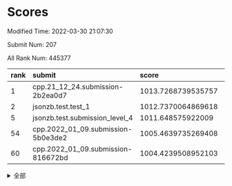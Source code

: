 # Scores

Modified Time: 2022-03-30 21:07:30

Submit Num: 207

All Rank Num: 445377

| rank |               submit               |       score        |       sigma        | pk_num |
| :--- | :--------------------------------- | :----------------- | :----------------- | :----- |
| 1    | cpp.21_12_24.submission-2b2ea0d7   | 1013.7268739535757 | 0.8140284849207282 | 8604   |
| 2    | jsonzb.test.test_1                 | 1012.7370064869618 | 0.8096625968577077 | 8606   |
| 5    | jsonzb.test.submission_level_4     | 1011.648575922009  | 0.8157619423935105 | 8607   |
| 54   | cpp.2022_01_09.submission-5b0e3de2 | 1005.4639735269408 | 0.7261134008458283 | 8610   |
| 60   | cpp.2022_01_09.submission-816672bd | 1004.4239508952103 | 0.7148681840361052 | 8604   |


<details>
<summary>全部</summary>

| rank |                 submit                 |       score        |       sigma        | pk_num |
| :--- | :------------------------------------- | :----------------- | :----------------- | :----- |
| 1    | cpp.21_12_24.submission-2b2ea0d7       | 1013.7268739535757 | 0.8140284849207282 | 8604   |
| 2    | jsonzb.test.test_1                     | 1012.7370064869618 | 0.8096625968577077 | 8606   |
| 3    | gobigger.level_3.submission_level_3_33 | 1012.358972955324  | 0.7876884629877582 | 8607   |
| 4    | gobigger.level_3.submission_level_3_5  | 1011.7867872617916 | 0.7909348245328968 | 8605   |
| 5    | jsonzb.test.submission_level_4         | 1011.648575922009  | 0.8157619423935105 | 8607   |
| 6    | gobigger.level_3.submission_level_3_3  | 1011.4049279908049 | 0.7641889936636287 | 8608   |
| 7    | gobigger.level_3.submission_level_3_17 | 1011.3510754907951 | 0.7613214279536195 | 8607   |
| 8    | gobigger.level_3.submission_level_3_40 | 1011.0861422844883 | 0.7811181396310585 | 8604   |
| 9    | gobigger.level_3.submission_level_3_4  | 1010.9423809564663 | 0.7483044659925893 | 8607   |
| 10   | gobigger.level_3.submission_level_3_18 | 1010.880766385248  | 0.7477499043838614 | 8609   |
| 11   | gobigger.level_3.submission_level_3_39 | 1010.8629944613705 | 0.745112636303629  | 8613   |
| 12   | gobigger.level_3.submission_level_3_29 | 1010.7688023710849 | 0.7583055123699436 | 8607   |
| 13   | gobigger.level_3.submission_level_3_32 | 1010.7423897094104 | 0.7658788279990666 | 8609   |
| 14   | gobigger.level_3.submission_level_3_41 | 1010.6315838977131 | 0.7650167995079175 | 8608   |
| 15   | gobigger.level_3.submission_level_3_24 | 1010.5829689610347 | 0.7524613122762176 | 8601   |
| 16   | gobigger.level_3.submission_level_3_11 | 1010.557232676163  | 0.7534839983143878 | 8607   |
| 17   | gobigger.level_3.submission_level_3_2  | 1010.3831438390163 | 0.7494841026676194 | 8604   |
| 18   | gobigger.level_3.submission_level_3_0  | 1010.3487706502463 | 0.7911565338401776 | 8607   |
| 19   | gobigger.level_3.submission_level_3_44 | 1010.3424612959249 | 0.7902110993617968 | 8604   |
| 20   | gobigger.level_3.submission_level_3_37 | 1010.1423883701685 | 0.7529573973634545 | 8605   |
| 21   | gobigger.level_3.submission_level_3_13 | 1010.1216796123321 | 0.7822127751035335 | 8608   |
| 22   | gobigger.level_3.submission_level_3_28 | 1010.0635167202851 | 0.7708934025908268 | 8606   |
| 23   | gobigger.level_3.submission_level_3_15 | 1010.045162119491  | 0.764188883302816  | 8607   |
| 24   | gobigger.level_3.submission_level_3_31 | 1010.0388669807959 | 0.7555055852221871 | 8606   |
| 25   | gobigger.level_3.submission_level_3_42 | 1010.0185630181846 | 0.745670142564887  | 8607   |
| 26   | gobigger.level_3.submission_level_3_35 | 1009.989786483452  | 0.7703409448513628 | 8603   |
| 27   | gobigger.level_3.submission_level_3_21 | 1009.9049950088515 | 0.735502369796426  | 8603   |
| 28   | gobigger.level_3.submission_level_3_22 | 1009.8987588790486 | 0.7685038819462439 | 8602   |
| 29   | gobigger.level_3.submission_level_3_49 | 1009.8525778802563 | 0.7617133179350997 | 8609   |
| 30   | gobigger.level_3.submission_level_3_34 | 1009.8503954657506 | 0.760753020389611  | 8608   |
| 31   | gobigger.level_3.submission_level_3_19 | 1009.8327971704084 | 0.7335613002398159 | 8609   |
| 32   | gobigger.level_3.submission_level_3_25 | 1009.8222205724276 | 0.7607342853514718 | 8604   |
| 33   | gobigger.level_3.submission_level_3_9  | 1009.7712442404006 | 0.7456408898954878 | 8602   |
| 34   | gobigger.level_3.submission_level_3_43 | 1009.7618357186074 | 0.74326058188592   | 8605   |
| 35   | gobigger.level_3.submission_level_3_7  | 1009.6603123267297 | 0.7848817735917962 | 8599   |
| 36   | gobigger.level_3.submission_level_3_10 | 1009.5547358492137 | 0.7496600874885471 | 8609   |
| 37   | gobigger.level_3.submission_level_3_23 | 1009.4883706962702 | 0.7434976014280424 | 8613   |
| 38   | gobigger.level_3.submission_level_3_26 | 1009.4742326625657 | 0.7423021427764269 | 8612   |
| 39   | gobigger.level_3.submission_level_3_47 | 1009.4627776444232 | 0.7702036355741501 | 8605   |
| 40   | gobigger.level_3.submission_level_3_12 | 1009.4614977728186 | 0.7558638248675162 | 8605   |
| 41   | gobigger.level_3.submission_level_3_46 | 1009.3841111535154 | 0.7421559045336006 | 8608   |
| 42   | gobigger.level_3.submission_level_3_16 | 1009.3772161458967 | 0.7495554470381396 | 8605   |
| 43   | gobigger.level_3.submission_level_3_8  | 1009.3624957175585 | 0.7477908415460747 | 8609   |
| 44   | gobigger.level_3.submission_level_3_6  | 1009.278954448962  | 0.7466223086965288 | 8605   |
| 45   | gobigger.level_3.submission_level_3_38 | 1009.2663449557795 | 0.7576386177524722 | 8608   |
| 46   | gobigger.level_3.submission_level_3_45 | 1009.2337509530349 | 0.7438438887252081 | 8606   |
| 47   | gobigger.level_3.submission_level_3_20 | 1009.1786943501153 | 0.7647093349734044 | 8603   |
| 48   | gobigger.level_3.submission_level_3_36 | 1009.1003817119949 | 0.746319459201862  | 8609   |
| 49   | gobigger.level_3.submission_level_3_1  | 1009.0357408974646 | 0.7420204908444328 | 8605   |
| 50   | gobigger.level_3.submission_level_3_30 | 1009.019458051803  | 0.7340038500113114 | 8607   |
| 51   | gobigger.level_3.submission_level_3_14 | 1008.882863013434  | 0.7358683817128281 | 8603   |
| 52   | gobigger.level_3.submission_level_3_48 | 1008.8793544032752 | 0.731848982178491  | 8607   |
| 53   | gobigger.level_3.submission_level_3_27 | 1008.7133234714362 | 0.7503087863945365 | 8603   |
| 54   | cpp.2022_01_09.submission-5b0e3de2     | 1005.4639735269408 | 0.7261134008458283 | 8610   |
| 55   | gobigger.level_1.submission_level_1_32 | 1004.9611751406293 | 0.7151579380962756 | 8612   |
| 56   | gobigger.level_1.submission_level_1_11 | 1004.9521317958331 | 0.7122998978507628 | 8604   |
| 57   | gobigger.level_1.submission_level_1_5  | 1004.7262129355722 | 0.7313590351257064 | 8607   |
| 58   | gobigger.level_1.submission_level_1_20 | 1004.6579331398566 | 0.721807353271989  | 8601   |
| 59   | gobigger.level_1.submission_level_1_28 | 1004.5808924491591 | 0.7097239723343962 | 8607   |
| 60   | cpp.2022_01_09.submission-816672bd     | 1004.4239508952103 | 0.7148681840361052 | 8604   |
| 61   | gobigger.level_1.submission_level_1_42 | 1004.0470045463911 | 0.7145920237103222 | 8608   |
| 62   | gobigger.level_1.submission_level_1_44 | 1004.0317207521782 | 0.7195947905991182 | 8603   |
| 63   | gobigger.level_1.submission_level_1_0  | 1003.9889295592949 | 0.7159753031091178 | 8600   |
| 64   | gobigger.level_1.submission_level_1_34 | 1003.9341857158275 | 0.7104235706785397 | 8607   |
| 65   | gobigger.level_1.submission_level_1_14 | 1003.919898310823  | 0.7185753280783596 | 8612   |
| 66   | gobigger.level_1.submission_level_1_16 | 1003.9086029374555 | 0.7124381907156313 | 8607   |
| 67   | gobigger.level_1.submission_level_1_31 | 1003.907346861506  | 0.7193316613932227 | 8611   |
| 68   | gobigger.level_1.submission_level_1_27 | 1003.805244119909  | 0.7194763409611562 | 8605   |
| 69   | gobigger.level_1.submission_level_1_12 | 1003.7859293784467 | 0.7194162121135753 | 8609   |
| 70   | gobigger.level_1.submission_level_1_30 | 1003.6273463899371 | 0.7097167390939616 | 8611   |
| 71   | gobigger.level_1.submission_level_1_23 | 1003.6191230451557 | 0.7171255228266096 | 8604   |
| 72   | gobigger.level_1.submission_level_1_45 | 1003.6173684617256 | 0.7242096196939103 | 8604   |
| 73   | gobigger.level_1.submission_level_1_9  | 1003.6116954869577 | 0.7176147793829184 | 8605   |
| 74   | gobigger.level_1.submission_level_1_33 | 1003.4509781966668 | 0.7133610404383084 | 8607   |
| 75   | gobigger.level_1.submission_level_1_46 | 1003.4306311617997 | 0.7415808691994451 | 8603   |
| 76   | gobigger.level_1.submission_level_1_15 | 1003.4096819222594 | 0.7111215526420113 | 8600   |
| 77   | gobigger.level_1.submission_level_1_8  | 1003.3809694850002 | 0.7181210860008865 | 8610   |
| 78   | gobigger.level_1.submission_level_1_10 | 1003.366005085142  | 0.7215041518094885 | 8605   |
| 79   | gobigger.level_1.submission_level_1_36 | 1003.359417742166  | 0.7139922353503841 | 8610   |
| 80   | gobigger.level_1.submission_level_1_48 | 1003.3142973068074 | 0.7121613724568246 | 8605   |
| 81   | gobigger.level_1.submission_level_1_19 | 1003.289541115752  | 0.7101595925388343 | 8602   |
| 82   | gobigger.level_1.submission_level_1_18 | 1003.2071284760744 | 0.7165213475129512 | 8607   |
| 83   | gobigger.level_1.submission_level_1_1  | 1003.1851532616795 | 0.7210502240380829 | 8605   |
| 84   | gobigger.level_1.submission_level_1_43 | 1003.1675118041123 | 0.7155969811921736 | 8608   |
| 85   | gobigger.level_1.submission_level_1_41 | 1003.0924318004767 | 0.7141439549007018 | 8603   |
| 86   | gobigger.level_1.submission_level_1_17 | 1003.0532245117741 | 0.7096402754434005 | 8607   |
| 87   | gobigger.level_1.submission_level_1_26 | 1003.0438766569536 | 0.7115741629679493 | 8606   |
| 88   | gobigger.level_1.submission_level_1_2  | 1002.9883968536637 | 0.7174866985790109 | 8606   |
| 89   | gobigger.level_1.submission_level_1_39 | 1002.9165267585128 | 0.7195215739122286 | 8606   |
| 90   | gobigger.level_1.submission_level_1_49 | 1002.8391819892397 | 0.7271127427607508 | 8611   |
| 91   | gobigger.level_1.submission_level_1_29 | 1002.8303150268431 | 0.711752611806879  | 8606   |
| 92   | gobigger.level_1.submission_level_1_47 | 1002.779349953456  | 0.7129437794945258 | 8607   |
| 93   | gobigger.level_1.submission_level_1_24 | 1002.7443158315647 | 0.7104187012254398 | 8609   |
| 94   | gobigger.level_1.submission_level_1_40 | 1002.7152974019194 | 0.7162314956468996 | 8607   |
| 95   | gobigger.level_1.submission_level_1_6  | 1002.7096447591365 | 0.7122491217853187 | 8608   |
| 96   | gobigger.level_1.submission_level_1_25 | 1002.5662798774066 | 0.7104332152679443 | 8604   |
| 97   | gobigger.level_1.submission_level_1_22 | 1002.5109745097749 | 0.719710507243578  | 8604   |
| 98   | gobigger.level_1.submission_level_1_13 | 1002.5080759406742 | 0.7220511039634232 | 8602   |
| 99   | gobigger.level_1.submission_level_1_7  | 1002.458179440153  | 0.7113671285650656 | 8609   |
| 100  | gobigger.level_1.submission_level_1_37 | 1002.4299323474463 | 0.708690830895251  | 8606   |
| 101  | gobigger.level_1.submission_level_1_35 | 1002.4147174153077 | 0.7065247017328793 | 8607   |
| 102  | gobigger.level_1.submission_level_1_4  | 1002.3539343391902 | 0.7107493419909949 | 8606   |
| 103  | gobigger.level_1.submission_level_1_38 | 1002.1479563527912 | 0.7162621797526637 | 8603   |
| 104  | gobigger.level_1.submission_level_1_3  | 1001.9866441741967 | 0.7035242403134427 | 8604   |
| 105  | gobigger.level_1.submission_level_1_21 | 1001.6172785775972 | 0.7134057269819325 | 8611   |
| 106  | gobigger.random.submission_random_10   | 997.5156508177832  | 0.7017493073550389 | 8610   |
| 107  | gobigger.random.submission_random_44   | 997.1629148916253  | 0.7095523679742598 | 8600   |
| 108  | gobigger.random.submission_random_15   | 997.1292765101955  | 0.7178623996894592 | 8607   |
| 109  | gobigger.random.submission_random_12   | 996.7633210596572  | 0.7036314446381949 | 8605   |
| 110  | gobigger.random.submission_random_23   | 996.6886927103367  | 0.7094369629878418 | 8607   |
| 111  | gobigger.random.submission_random_7    | 996.570821541504   | 0.7048568026399623 | 8608   |
| 112  | gobigger.random.submission_random_3    | 996.4719687677502  | 0.7173724037683183 | 8611   |
| 113  | gobigger.random.submission_random_0    | 996.4418378340545  | 0.6951046369691207 | 8605   |
| 114  | gobigger.random.submission_random_22   | 996.2981461837654  | 0.7095991989229065 | 8613   |
| 115  | gobigger.random.submission_random_2    | 996.2745617773195  | 0.7154633600693554 | 8606   |
| 116  | gobigger.random.submission_random_49   | 996.2671475004308  | 0.7004989318704338 | 8603   |
| 117  | gobigger.random.submission_random_48   | 996.2509138443507  | 0.712240579657959  | 8609   |
| 118  | gobigger.random.submission_random_1    | 996.2445848874072  | 0.7156993728911095 | 8613   |
| 119  | gobigger.random.submission_random_31   | 996.2265052478116  | 0.7048034271165109 | 8605   |
| 120  | gobigger.random.submission_random_32   | 996.2193271226736  | 0.7074143713744291 | 8605   |
| 121  | gobigger.random.submission_random_19   | 996.1559760382545  | 0.6984845343629813 | 8609   |
| 122  | gobigger.random.submission_random_29   | 996.1510028150705  | 0.6955811597289462 | 8606   |
| 123  | gobigger.random.submission_random_42   | 996.1057884739874  | 0.7238020535100504 | 8609   |
| 124  | gobigger.random.submission_random_4    | 996.1047339961194  | 0.708307612336487  | 8602   |
| 125  | gobigger.random.submission_random_26   | 996.0844698475715  | 0.7016599696297476 | 8606   |
| 126  | gobigger.random.submission_random_37   | 996.084142101407   | 0.7035359902212753 | 8603   |
| 127  | gobigger.random.submission_random_16   | 996.0802802561631  | 0.7048326090646319 | 8605   |
| 128  | gobigger.random.submission_random_41   | 996.0566089206064  | 0.7062371075813239 | 8611   |
| 129  | gobigger.random.submission_random_39   | 995.9688910367418  | 0.7103759921225251 | 8607   |
| 130  | gobigger.random.submission_random_30   | 995.9669330329582  | 0.7160643829136449 | 8604   |
| 131  | gobigger.random.submission_random_46   | 995.8593346900641  | 0.7131678159511349 | 8609   |
| 132  | gobigger.random.submission_random_8    | 995.8455025614435  | 0.7009886521224256 | 8603   |
| 133  | gobigger.random.submission_random_6    | 995.8428024634609  | 0.6999943814222942 | 8607   |
| 134  | gobigger.random.submission_random_27   | 995.8057816530893  | 0.7085118877736062 | 8605   |
| 135  | gobigger.random.submission_random_43   | 995.7637342256336  | 0.7207749168879227 | 8604   |
| 136  | gobigger.random.submission_random_13   | 995.7333019232042  | 0.7141177939213779 | 8608   |
| 137  | gobigger.random.submission_random_35   | 995.6937655557938  | 0.7046193371321705 | 8608   |
| 138  | gobigger.random.submission_random_20   | 995.6849901116087  | 0.7248886423998978 | 8606   |
| 139  | gobigger.random.submission_random_47   | 995.5939826064066  | 0.7148657709343404 | 8602   |
| 140  | gobigger.random.submission_random_24   | 995.5543565777187  | 0.6996562494096369 | 8605   |
| 141  | gobigger.random.submission_random_18   | 995.5533717873739  | 0.7127044880082235 | 8604   |
| 142  | gobigger.random.submission_random_17   | 995.529861135858   | 0.7080189760591248 | 8610   |
| 143  | gobigger.random.submission_random_25   | 995.5215304284627  | 0.7143379631895863 | 8609   |
| 144  | gobigger.random.submission_random_11   | 995.5105748179468  | 0.7077804676749371 | 8607   |
| 145  | gobigger.random.submission_random_38   | 995.3129164562279  | 0.7129249081939256 | 8604   |
| 146  | gobigger.random.submission_random_14   | 995.3068955263038  | 0.7175678592859693 | 8610   |
| 147  | gobigger.random.submission_random_5    | 995.297779197814   | 0.7244598031475125 | 8614   |
| 148  | gobigger.random.submission_random_34   | 995.2824603169088  | 0.7124095608402008 | 8609   |
| 149  | gobigger.random.submission_random_36   | 995.2476384164324  | 0.7179695893284653 | 8605   |
| 150  | gobigger.random.submission_random_9    | 995.1145358057607  | 0.7200028791666275 | 8608   |
| 151  | gobigger.random.submission_random_33   | 995.0554647834309  | 0.719095572508986  | 8608   |
| 152  | gobigger.random.submission_random_40   | 995.0309160434855  | 0.7192091214847154 | 8605   |
| 153  | gobigger.random.submission_random_28   | 995.030847010092   | 0.7058475993437355 | 8600   |
| 154  | gobigger.random.submission_random_45   | 994.9524432715963  | 0.7077246323173235 | 8607   |
| 155  | gobigger.random.submission_random_21   | 994.4546444488532  | 0.7172170245362222 | 8608   |
| 156  | gobigger.level_2.submission_level_2_13 | 993.9769911603064  | 0.742641217560643  | 8608   |
| 157  | gobigger.level_2.submission_level_2_42 | 993.8404905079105  | 0.7376121857161226 | 8607   |
| 158  | gobigger.level_2.submission_level_2_24 | 993.8290497922194  | 0.7313893504844173 | 8611   |
| 159  | gobigger.level_2.submission_level_2_31 | 993.7873319194703  | 0.7432557648748421 | 8606   |
| 160  | gobigger.level_2.submission_level_2_6  | 993.4042802329368  | 0.7331825750426182 | 8604   |
| 161  | gobigger.level_2.submission_level_2_38 | 993.2823269472351  | 0.743300757513527  | 8609   |
| 162  | gobigger.level_2.submission_level_2_47 | 993.2252111078692  | 0.7334846845831386 | 8605   |
| 163  | gobigger.level_2.submission_level_2_18 | 993.1146010103741  | 0.7449403853627862 | 8606   |
| 164  | gobigger.level_2.submission_level_2_46 | 993.0801938280727  | 0.7372567232054387 | 8604   |
| 165  | gobigger.level_2.submission_level_2_8  | 993.059012061575   | 0.7384602197615013 | 8606   |
| 166  | gobigger.level_2.submission_level_2_45 | 992.96745745465    | 0.7316378446963118 | 8600   |
| 167  | gobigger.level_2.submission_level_2_30 | 992.9411157082917  | 0.7390049637001942 | 8604   |
| 168  | gobigger.level_2.submission_level_2_17 | 992.6947118026038  | 0.7348702263909704 | 8603   |
| 169  | gobigger.level_2.submission_level_2_25 | 992.679038397828   | 0.7381830651935709 | 8606   |
| 170  | gobigger.level_2.submission_level_2_44 | 992.6484079446428  | 0.7333067057782147 | 8604   |
| 171  | gobigger.level_2.submission_level_2_41 | 992.61805603135    | 0.7399340479193564 | 8607   |
| 172  | gobigger.level_2.submission_level_2_4  | 992.5450637028282  | 0.7381251751911326 | 8606   |
| 173  | gobigger.level_2.submission_level_2_29 | 992.540054040903   | 0.7543192801332522 | 8606   |
| 174  | gobigger.level_2.submission_level_2_5  | 992.5317213187313  | 0.7349670520606231 | 8607   |
| 175  | gobigger.level_2.submission_level_2_20 | 992.5059041659355  | 0.7376064665806331 | 8604   |
| 176  | gobigger.level_2.submission_level_2_14 | 992.4346582317999  | 0.7327970086466633 | 8612   |
| 177  | gobigger.level_2.submission_level_2_1  | 992.396089560267   | 0.7422872924718501 | 8610   |
| 178  | gobigger.level_2.submission_level_2_28 | 992.261849965564   | 0.739605689810194  | 8608   |
| 179  | gobigger.level_2.submission_level_2_2  | 992.186164257795   | 0.7436320025105982 | 8601   |
| 180  | gobigger.level_2.submission_level_2_36 | 992.1310853062744  | 0.7387670321976156 | 8604   |
| 181  | gobigger.level_2.submission_level_2_34 | 992.125069296071   | 0.7362005693037277 | 8604   |
| 182  | gobigger.level_2.submission_level_2_23 | 992.1056836461328  | 0.7454682008520014 | 8608   |
| 183  | gobigger.level_2.submission_level_2_0  | 992.1015320109465  | 0.7561273946064877 | 8605   |
| 184  | gobigger.level_2.submission_level_2_35 | 992.0719818331556  | 0.7356240446955583 | 8610   |
| 185  | gobigger.level_2.submission_level_2_3  | 992.0686199149036  | 0.7563995644654485 | 8605   |
| 186  | gobigger.level_2.submission_level_2_49 | 991.980882303967   | 0.7376498773504232 | 8609   |
| 187  | gobigger.level_2.submission_level_2_19 | 991.9772352853622  | 0.7454262675905913 | 8606   |
| 188  | gobigger.level_2.submission_level_2_9  | 991.9307876682058  | 0.7460840094147619 | 8607   |
| 189  | gobigger.level_2.submission_level_2_21 | 991.9089741489109  | 0.7393181334063893 | 8602   |
| 190  | gobigger.level_2.submission_level_2_12 | 991.8797035710329  | 0.7483720858233678 | 8604   |
| 191  | gobigger.level_2.submission_level_2_16 | 991.8623813107395  | 0.7431143460863062 | 8604   |
| 192  | gobigger.level_2.submission_level_2_33 | 991.8506927045277  | 0.7361228101735579 | 8606   |
| 193  | gobigger.level_2.submission_level_2_43 | 991.7324100745628  | 0.7552681152664406 | 8605   |
| 194  | gobigger.level_2.submission_level_2_48 | 991.6722221939258  | 0.7383973085953303 | 8610   |
| 195  | gobigger.level_2.submission_level_2_22 | 991.6034875905832  | 0.7641973669916956 | 8607   |
| 196  | gobigger.level_2.submission_level_2_15 | 991.5608582176746  | 0.7607932450659988 | 8608   |
| 197  | gobigger.level_2.submission_level_2_7  | 991.4290135109767  | 0.7526850692821704 | 8601   |
| 198  | gobigger.level_2.submission_level_2_40 | 991.263442777092   | 0.747518805415945  | 8609   |
| 199  | gobigger.level_2.submission_level_2_10 | 991.057864641928   | 0.7533886200295443 | 8608   |
| 200  | gobigger.level_2.submission_level_2_32 | 991.0428006153152  | 0.7568522012960032 | 8614   |
| 201  | gobigger.level_2.submission_level_2_37 | 991.0332210206711  | 0.7561716534014049 | 8600   |
| 202  | gobigger.level_2.submission_level_2_11 | 990.964064890138   | 0.7634575375534104 | 8604   |
| 203  | gobigger.level_2.submission_level_2_39 | 990.9330414521975  | 0.7652477134199747 | 8611   |
| 204  | gobigger.level_2.submission_level_2_27 | 990.4801755534907  | 0.7676313879357557 | 8608   |
| 205  | gobigger.level_2.submission_level_2_26 | 990.1503223851108  | 0.7856881818612503 | 8609   |
| 206  | gobigger.none.submission_none_0        | 979.8657820476271  | 1.3298963313334429 | 8606   |
| 207  | gobigger.none.submission_none_1        | 977.0660010824865  | 1.4650386917191083 | 8605   |

</details>